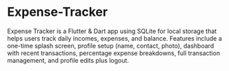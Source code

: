 # Expense-Tracker
Expense Tracker is a Flutter &amp; Dart app using SQLite for local storage that helps users track daily incomes, expenses, and balance. Features include a one-time splash screen, profile setup (name, contact, photo), dashboard with recent transactions, percentage expense breakdowns, full transaction management, and profile edits plus logout.
